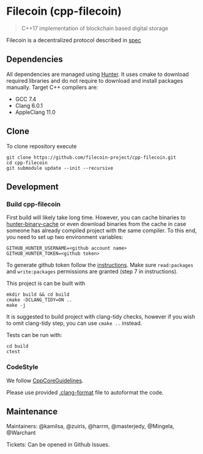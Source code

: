 # Filecoin (cpp-filecoin)  

> C++17 implementation of blockchain based digital storage

Filecoin is a decentralized protocol described in [spec](https://filecoin-project.github.io/specs/)

## Dependencies

All dependencies are managed using [Hunter](hunter.sh). It uses cmake to download required libraries and do not require to download and install packages manually.
Target C++ compilers are:
* GCC 7.4
* Clang 6.0.1
* AppleClang 11.0



## Clone

To clone repository execute
```
git clone https://github.com/filecoin-project/cpp-filecoin.git
cd cpp-filecoin
git submodule update --init --recursive
```

## Development
### Build cpp-filecoin

First build will likely take long time. However, you can cache binaries to [hunter-binary-cache](https://github.com/soramitsu/hunter-binary-cache) or even download binaries from the cache in case someone has already compiled project with the same compiler. To this end, you need to set up two environment variables:
```
GITHUB_HUNTER_USERNAME=<github account name>
GITHUB_HUNTER_TOKEN=<github token>
```
To generate github token follow the [instructions](https://help.github.com/en/github/authenticating-to-github/creating-a-personal-access-token-for-the-command-line). Make sure `read:packages` and `write:packages` permissions are granted (step 7 in instructions).

This project is can be built with

```
mkdir build && cd build
cmake -DCLANG_TIDY=ON ..
make -j
```

It is suggested to build project with clang-tidy checks, however if you wish to omit clang-tidy step, you can use `cmake ..` instead.

Tests can be run with: 
```
cd build
ctest
```

### CodeStyle

We follow [CppCoreGuidelines](https://github.com/isocpp/CppCoreGuidelines).

Please use provided [.clang-format](.clang-format) file to autoformat the code.  

## Maintenance

Maintainers: @kamilsa, @zuiris, @harrm, @masterjedy, @Mingela, @Warchant

Tickets: Can be opened in Github Issues.
